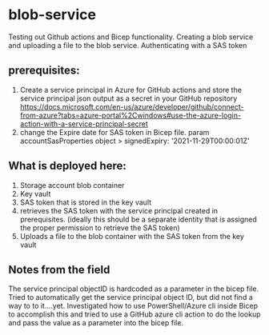 # blob-service
Testing out Github actions and Bicep functionality. Creating a blob service and uploading a file to the blob service. Authenticating with a SAS token

## prerequisites: 
1. Create a service principal in Azure for GitHub actions and store the service principal json output as a secret in your GitHub repository
    https://docs.microsoft.com/en-us/azure/developer/github/connect-from-azure?tabs=azure-portal%2Cwindows#use-the-azure-login-action-with-a-service-principal-secret
3. change the Expire date for SAS token in Bicep file. param accountSasProperties object > signedExpiry: '2021-11-29T00:00:01Z'


## What is deployed here:
1. Storage account blob container
2. Key vault
3. SAS token that is stored in the key vault
4. retrieves the SAS token with the service principal created in prerequisites. (ideally this should be a separate identity that is assigned the proper permission to retrieve the SAS token)
5. Uploads a file to the blob container with the SAS token from the key vault

## Notes from the field
The service principal objectID is hardcoded as a parameter in the bicep file. Tried to automatically get the service principal object ID, but did not find a way to to it....yet. Investigated how to use PowerShell/Azure cli inside Bicep to accomplish this and tried to use a GitHub azure cli action to do the lookup and pass the value as a parameter into the bicep file.